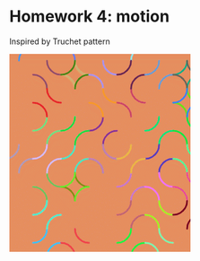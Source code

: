 # Homework 4: motion

Inspired by Truchet pattern

![Pattern](https://github.com/puphapp/cs101/blob/master/photos/GIF%2027.04.2020%200-34-15.gif)
